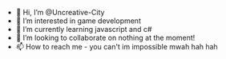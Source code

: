 - 👋 Hi, I’m @Uncreative-City
- 👀 I’m interested in game development
- 🌱 I’m currently learning javascript and c#
- 💞️ I’m looking to collaborate on nothing at the moment!
- 📫 How to reach me - you can't im impossible mwah hah hah 

<!---
Uncreative-City/Uncreative-City is a ✨ special ✨ repository because its `README.md` (this file) appears on your GitHub profile.
You can click the Preview link to take a look at your changes.
--->

